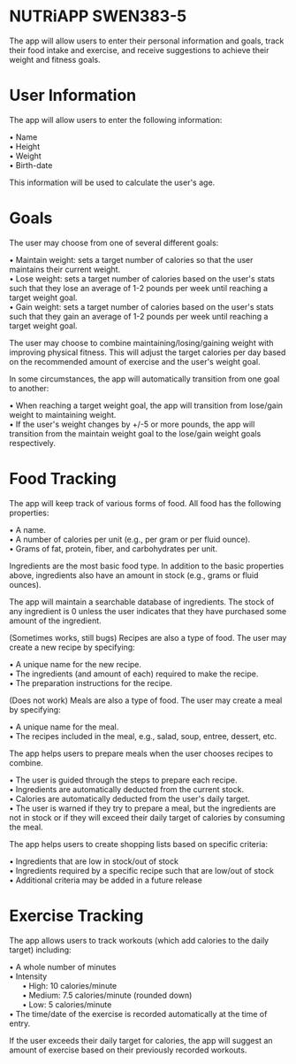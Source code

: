 # NUTRiAPP SWEN383-5

The app will allow users to enter their personal information and goals, track their food intake and exercise, and receive suggestions to achieve their weight and fitness goals.

# User Information
The app will allow users to enter the following information:

• Name <br />
• Height <br />
• Weight <br />
• Birth-date

This information will be used to calculate the user's age.

# Goals
The user may choose from one of several different goals:

• Maintain weight: sets a target number of calories so that the user maintains their current weight. <br />
• Lose weight: sets a target number of calories based on the user's stats such that they lose an average of 1-2 pounds per week until reaching a target weight goal. <br />
• Gain weight: sets a target number of calories based on the user's stats such that they gain an average of 1-2 pounds per week until reaching a target weight goal. <br />

The user may choose to combine maintaining/losing/gaining weight with improving physical fitness. This will adjust the target calories per day based on the recommended amount of exercise and the user's weight goal.

In some circumstances, the app will automatically transition from one goal to another:

• When reaching a target weight goal, the app will transition from lose/gain weight to maintaining weight. <br />
• If the user's weight changes by +/-5 or more pounds, the app will transition from the maintain weight goal to the lose/gain weight goals respectively. <br />

# Food Tracking

The app will keep track of various forms of food. All food has the following properties:

• A name. <br />
• A number of calories per unit (e.g., per gram or per fluid ounce). <br />
• Grams of fat, protein, fiber, and carbohydrates per unit.

Ingredients are the most basic food type. In addition to the basic properties above, ingredients also have an amount in stock (e.g., grams or fluid ounces).

The app will maintain a searchable database of ingredients. The stock of any ingredient is 0 unless the user indicates that they have purchased some amount of the ingredient.

(Sometimes works, still bugs) Recipes are also a type of food. The user may create a new recipe by specifying:

• A unique name for the new recipe. <br />
• The ingredients (and amount of each) required to make the recipe. <br />
• The preparation instructions for the recipe. <br />

(Does not work) Meals are also a type of food. The user may create a meal by specifying:

• A unique name for the meal. <br />
• The recipes included in the meal, e.g., salad, soup, entree, dessert, etc. <br />

The app helps users to prepare meals when the user chooses recipes to combine.

• The user is guided through the steps to prepare each recipe. <br />
• Ingredients are automatically deducted from the current stock. <br />
• Calories are automatically deducted from the user's daily target. <br />
• The user is warned if they try to prepare a meal, but the ingredients are not in stock or if they will exceed their daily target of calories by consuming the meal. 

The app helps users to create shopping lists based on specific criteria:

• Ingredients that are low in stock/out of stock <br />
• Ingredients required by a specific recipe such that are low/out of stock <br />
• Additional criteria may be added in a future release 

# Exercise Tracking

The app allows users to track workouts (which add calories to the daily target) including:

• A whole number of minutes <br />
• Intensity <br />
&nbsp;&nbsp;&nbsp;&nbsp;&nbsp;&nbsp;• High: 10 calories/minute <br />
&nbsp;&nbsp;&nbsp;&nbsp;&nbsp;&nbsp;• Medium: 7.5 calories/minute (rounded down) <br />
&nbsp;&nbsp;&nbsp;&nbsp;&nbsp;&nbsp;• Low: 5 calories/minute <br />
• The time/date of the exercise is recorded automatically at the time of entry.

If the user exceeds their daily target for calories, the app will suggest an amount of exercise based on their previously recorded workouts.
